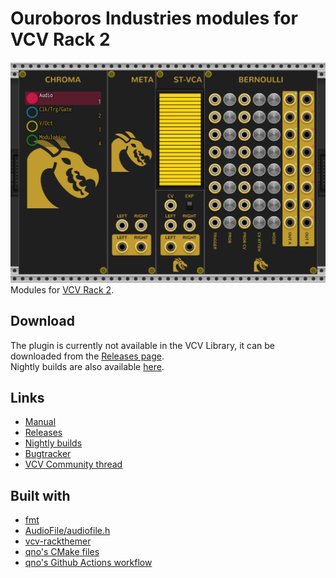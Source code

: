# Ouroboros Industries modules for VCV Rack 2
![All Ouroboros Industries modules](https://github.com/Doom2fan/OuroborosModules/blob/master/docs/images/all_modules.png)
Modules for [VCV Rack 2](https://vcvrack.com/).

## Download
The plugin is currently not available in the VCV Library, it can be downloaded from the [Releases page](https://github.com/Doom2fan/OuroborosModules/releases).  
Nightly builds are also available [here](https://github.com/Doom2fan/OuroborosModules/releases/tag/Nightly).

## Links
* [Manual](https://github.com/Doom2fan/OuroborosModules/wiki)
* [Releases](https://github.com/Doom2fan/OuroborosModules/releases)
* [Nightly builds](https://github.com/Doom2fan/OuroborosModules/releases/tag/Nightly)
* [Bugtracker](https://github.com/Doom2fan/OuroborosModules/issues)
* [VCV Community thread](https://community.vcvrack.com/t/ouroboros-industries-development-thread/22234)

## Built with
* [fmt](https://github.com/fmtlib/fmt)
* [AudioFile/audiofile.h](https://github.com/adamstark/AudioFile)
* [vcv-rackthemer](https://github.com/Doom2fan/vcv-rackthemer)
* [qno's CMake files](https://github.com/qno/vcv-plugin-cmake-example)
* [qno's Github Actions workflow](https://github.com/qno/vcv-plugin-github-actions-example)